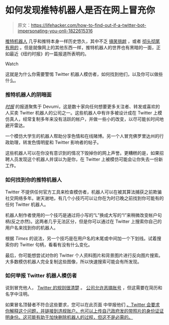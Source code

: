# 如何发现推特机器人是否在网上冒充你

> 原文：<https://lifehacker.com/how-to-find-out-if-a-twitter-bot-impersonating-you-onli-1822615316>

[推特机器人](https://lifehacker.com/how-to-spot-a-twitter-bot-1819981824) 几乎和推特本身一样历史悠久，其中不乏 [搞笑](https://twitter.com/oliviataters)[挑衅](https://twitter.com/soft_focuses) ，或者 [彻头彻尾有用的](https://twitter.com/congressedits) 。但是就像网上的其他东西一样，推特机器人的世界也有黑暗的一面，正如最近《纽约时报》的一篇报道所表明的。

Watch

这就是为什么你需要警惕 Twitter 机器人模仿者，如何找到他们，以及你可以做些什么。

### 推特机器人的阴暗面

[*时报*](https://www.nytimes.com/interactive/2018/01/27/technology/social-media-bots.html) 的报道聚焦于 Devumi，这是数十家向任何想要更多关注者、转发或喜欢的人买卖 Twitter 机器人的公司之一。这些机器人中有许多被设计成在 Twitter 上模仿真人，经常复制多年来没有活跃的帐户，并做一些小的改变，以尽可能长时间地避开雷达。

一个模仿大学生的机器人帮助分享色情和在线赌博。另一个人冒充佛罗里达州的行政助理，转发色情明星和 Twitter 影响者的帖子。

这些机器人可以在你没有意识到的情况下毁掉你的网上声誉。更糟糕的是，如果招聘人员发现这个机器人并误以为是你，在 Twitter 上被模仿可能会让你失去一份新工作。

### 如何找到你的推特机器人

Twitter 不提供任何官方工具来检查模仿者，机器人可以在被其算法捕获之前欺骗社交网络多年。谢天谢地，有几个小技巧可以让你在为时已晚之前找到你可能有的任何 Twitter 机器人。

机器人制作者使用的一个技巧是通过将小写的“L”换成大写的“I”来稍微改变帐户句柄(反之亦然)。这两者几乎无法区分，但是你可以通过在 Twitter 上搜索你自己的用户名来找到你的机器人。

根据 *Times* 的说法，另一个技巧是在用户名的末尾或中间加一个下划线。试着搜索你的 Twitter 句柄，看看有没有什么变化。

最后，你可能想尝试对你的 Twitter 个人资料图片和背景图片进行反向图片搜索。大多数模仿机器人完全复制这些图像，所以快速搜索可能会有所发现。

### 如何举报 Twitter 机器人模仿者

说到冒充他人， [Twitter 的规则很清楚](https://help.twitter.com/en/rules-and-policies/twitter-impersonation-policy) 。 [公司允许恶搞账号](https://help.twitter.com/en/rules-and-policies/parody-account-policy) ，但这需要在简历和名字中注明。

如果冒名顶替者不符合这些要求，您可以在此页面 中举报他们 [。Twitter 会要求你解释这个问题，并链接到违规账户。也可以上传自己政府发的带照片的身份证证明身份。这可能有助于加快删除机器人的过程，但这不是必需的。](https://help.twitter.com/forms/impersonation)